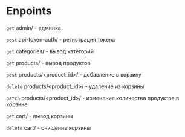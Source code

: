 # Enpoints
```get``` admin/ - админка

```post``` api-token-auth/ - регистрация токена

```get``` categories/ - вывод категорий

```get``` products/ - вывод продуктов

```post``` products/<product_id>/ - добавление в корзину

```delete``` products/<product_id>/ - удаление из корзины

```patch``` products/<product_id>/ - изменение количества продуктов в корзине

```get``` cart/ - вывод корзины

```delete``` cart/ - очищение корзины
